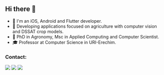 ## Hi there 👋
- :dart: I'm an iOS, Android and Flutter developer.
- :ear_of_rice: Developing applications focused on agriculture with computer vision and DSSAT crop models.
- :school: PhD in Agronomy, Msc in Applied Computing and Computer Scientist.
- :mortar_board: Professor at Computer Science in URI-Erechim.

### Contact:

<div>
<a href="https://instagram.com/gustavo_visentini" target="_blank"><img loading="lazy" src="https://img.shields.io/badge/-Instagram-%23E4405F?style=for-the-badge&logo=instagram&logoColor=white" target="_blank"></a>
<a href = "mailto:gustavo.visentini@gmail.com"><img loading="lazy" src="https://img.shields.io/badge/Gmail-D14836?style=for-the-badge&logo=gmail&logoColor=white" target="_blank"></a>
<a href="https://www.linkedin.com/in/gustavo-cesar-visentini" target="_blank"><img loading="lazy" src="https://img.shields.io/badge/-LinkedIn-%230077B5?style=for-the-badge&logo=linkedin&logoColor=white" target="_blank"></a>   
</div>




<!--

### Languages and tools:

![python](https://img.shields.io/badge/python%20-%2314354C.svg?&style=for-the-badge&logo=python&logoColor=white)
![aws](https://img.shields.io/badge/AWS%20-%23FF9900.svg?&style=for-the-badge&logo=amazon-aws&logoColor=white)
![postgres](https://img.shields.io/badge/postgres-%23316192.svg?&style=for-the-badge&logo=postgresql&logoColor=white)
![mysql](https://img.shields.io/badge/mysql-4479A1.svg?&style=for-the-badge&logo=mysql&logoColor=white)
![docker](https://img.shields.io/badge/docker-%232496ED.svg?&style=for-the-badge&logo=docker&logoColor=white)

**gustavovisentini/gustavovisentini** is a ✨ _special_ ✨ repository because its `README.md` (this file) appears on your GitHub profile.

Here are some ideas to get you started:

- 🔭 I’m currently working on ...
- 🌱 I’m currently learning ...
- 👯 I’m looking to collaborate on ...
- 🤔 I’m looking for help with ...
- 💬 Ask me about ...
- 📫 How to reach me: ...
- 😄 Pronouns: ...
- ⚡ Fun fact: ...
-->
